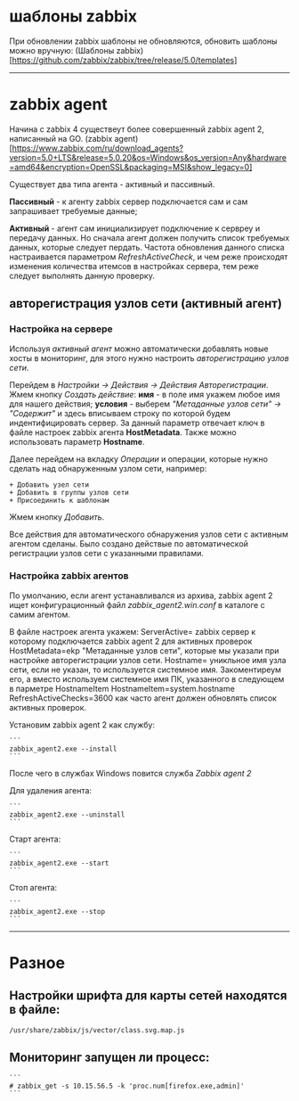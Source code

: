 # шаблоны zabbix

При обновлении zabbix шаблоны не обновляются, обновить шаблоны можно вручную:
 (Шаблоны zabbix)[https://github.com/zabbix/zabbix/tree/release/5.0/templates]

********************************************************************************


# zabbix agent

Начина с zabbix 4 существеут более совершенный zabbix agent 2, написанный на GO.
(zabbix agent)[https://www.zabbix.com/ru/download_agents?version=5.0+LTS&release=5.0.20&os=Windows&os_version=Any&hardware=amd64&encryption=OpenSSL&packaging=MSI&show_legacy=0]

Сущеcтвует два типа агента - активный и пассивный.

**Пассивный** - к агенту zabbix сервер подключается сам и сам запрашивает
 требуемые данные;

**Активный** - агент сам инициализирует подключение к сервреу и передачу данных.
 Но сначала агент должен получить список требуемых данных, которые следует
 пердать. Частота обновления данного списка настраивается параметром
 *RefreshActiveCheck*, и чем реже происходят изменения количества итемсов в
 настройках сервера, тем реже следует выполнять данную проверку.

## авторегистрация узлов сети (активный агент)

### Настройка на сервере

Используя *активный агент* можно автоматически добавлять новые хосты в мониторинг,
 для этого нужно настроить *авторегистрацию узлов сети*.

Перейдем в *Настройки -> Действия -> Действия Авторегистрации*. Жмем кнопку
 *Создать действие*:
    **имя** - в поле имя укажем любое имя для нашего действия;
    **условия** - выберем *"Метаданные узлов сети" -> "Содержит"* и здесь вписываем
     строку по которой будем индентифицировать сервер. За данный параметр отвечает
     ключ в файле настроек zabbix агента **HostMetadata**. Также можно использовать
     параметр **Hostname**.

Далее перейдем на вкладку *Операции* и операции, которые нужно сделать над
 обнаруженным узлом сети, например:

    + Добавить узел сети
    + Добавить в группы узлов сети
    + Присоединить к шаблонам

Жмем кнопку *Добавить*.

Все действия для автоматического обнаружения узлов сети с активным агентом сделаны.
Было создано действые по автоматической регистрации узлов сети с указанными правилами.

### Настройка zabbix агентов

По умолчанию, если агент устанавливался из архива, zabbix agent 2 ищет конфигурационный
 файл *zabbix_agent2.win.conf* в каталоге с самим агентом.

В файле настроек агента укажем:
    ServerActive=<zabbix server>
        zabbix сервер к которому подключается zabbix agent 2 для активных проверок
    HostMetadata=ekp
        "Метаданные узлов сети", которые мы указали при настройке авторегистрации
         узлов сети.
    Hostname=<host name>
        уникльное имя узла сети, если не указан, то используется системное имя.
        Закоментиреум его, а вместо используем системное имя ПК, указанного в
        следующем  в парметре HostnameItem
    HostnameItem=system.hostname
    RefreshActiveChecks=3600
        как часто агент должен обновлять список активных проверок.

Установим zabbix agent 2 как службу:

    ```
    zabbix_agent2.exe --install
    ```

После чего в службах Windows повится служба *Zabbix agent 2*

Для удаления агента:

    ```
    zabbix_agent2.exe --uninstall
    ```

Старт агента:

    ```
    zabbix_agent2.exe --start
    ```

Стоп агента:

    ```
    zabbix_agent2.exe --stop
    ```

********************************************************************************


# Разное

## Настройки шрифта для карты сетей находятся в файле:

    /usr/share/zabbix/js/vector/class.svg.map.js

## Мониторинг запущен ли процесс:

    ```
    # zabbix_get -s 10.15.56.5 -k 'proc.num[firefox.exe,admin]'
    ```




